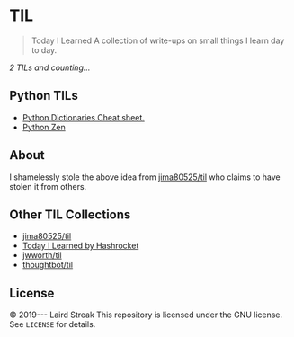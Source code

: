 # TIL

> Today I Learned
A collection of write-ups on small things I learn day to day.

_2 TILs and counting..._
## Python TILs 

- [Python  Dictionaries Cheat sheet.](Python/Python_DictionariesCheetSheet.md)
- [Python Zen](Python/Python_Zen.md)


## About

I shamelessly stole the above idea from
[jima80525/til](https://github.com/jima80525/til) who claims to have stolen
it from others.

## Other TIL Collections

- [jima80525/til](https://github.com/jima80525/til)
- [Today I Learned by Hashrocket](https://til.hashrocket.com)
- [jwworth/til](https://github.com/jwworth/til)
- [thoughtbot/til](https://github.com/thoughtbot/til)

## License

&copy; 2019--- Laird Streak
This repository is licensed under the GNU license. See `LICENSE` for
details.
